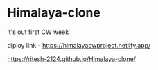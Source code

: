 # Himalaya-clone
it's out first CW week

diploy link - https://himalayacwproject.netlify.app/


https://ritesh-2124.github.io/Himalaya-clone/
